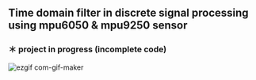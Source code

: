 ## Time domain filter in discrete signal processing using  mpu6050 & mpu9250 sensor<br>
### ＊ project in progress (incomplete code) <br>
![ezgif com-gif-maker](https://user-images.githubusercontent.com/70312248/123396256-12364500-d5dc-11eb-87b0-c9de54435a03.gif)
